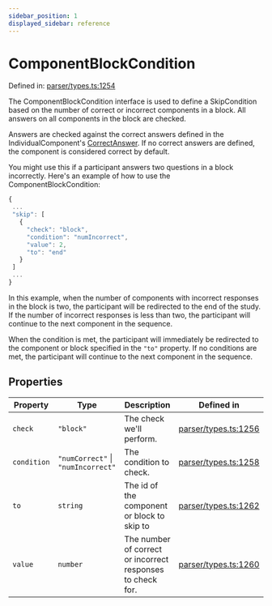 ```yaml
---
sidebar_position: 1
displayed_sidebar: reference
---
```


# ComponentBlockCondition

Defined in: [parser/types.ts:1254](https://github.com/revisit-studies/study/blob/6d0bcf865c88e39cf1cf0007fe3f55213492c22c/src/parser/types.ts#L1254)

The ComponentBlockCondition interface is used to define a SkipCondition based on the number of correct or incorrect components in a block. All answers on all components in the block are checked.

Answers are checked against the correct answers defined in the IndividualComponent's [CorrectAnswer](../Answer). If no correct answers are defined, the component is considered correct by default.

You might use this if a participant answers two questions in a block incorrectly. Here's an example of how to use the ComponentBlockCondition:

```js
{
 ...
 "skip": [
   {
     "check": "block",
     "condition": "numIncorrect",
     "value": 2,
     "to": "end"
   }
 ]
 ...
}
```

In this example, when the number of components with incorrect responses in the block is two, the participant will be redirected to the end of the study. If the number of incorrect responses is less than two, the participant will continue to the next component in the sequence.

When the condition is met, the participant will immediately be redirected to the component or block specified in the `"to"` property. If no conditions are met, the participant will continue to the next component in the sequence.

## Properties

| Property | Type | Description | Defined in |
| ------ | ------ | ------ | ------ |
| <a id="check"></a> `check` | `"block"` | The check we'll perform. | [parser/types.ts:1256](https://github.com/revisit-studies/study/blob/6d0bcf865c88e39cf1cf0007fe3f55213492c22c/src/parser/types.ts#L1256) |
| <a id="condition"></a> `condition` | `"numCorrect"` \| `"numIncorrect"` | The condition to check. | [parser/types.ts:1258](https://github.com/revisit-studies/study/blob/6d0bcf865c88e39cf1cf0007fe3f55213492c22c/src/parser/types.ts#L1258) |
| <a id="to"></a> `to` | `string` | The id of the component or block to skip to | [parser/types.ts:1262](https://github.com/revisit-studies/study/blob/6d0bcf865c88e39cf1cf0007fe3f55213492c22c/src/parser/types.ts#L1262) |
| <a id="value"></a> `value` | `number` | The number of correct or incorrect responses to check for. | [parser/types.ts:1260](https://github.com/revisit-studies/study/blob/6d0bcf865c88e39cf1cf0007fe3f55213492c22c/src/parser/types.ts#L1260) |
